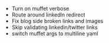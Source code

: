 * Turn on muffet verbose
* Route around linkedIn redirect
* Fix blog side broken links and images
* Skip validating linkedin/twitter links
* switch muffet args to multiline yaml